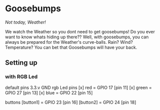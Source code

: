 # Goosebumps
_Not today, Weather!_

We watch the Weather so you dont need to get goosebumps!
Do you ever want to know whats hiding up there?? Well, with goosebumps, you can always be prepared for the Weather's curve-balls.
Rain? Wind? Temperature? You can bet that Goosebumps will have your back.


## Setting up

### with RGB Led
default pins
    3.3.v
    GND
rgb Led pins
    [x] red = GPIO 17 [pin 11]
    [x] green = GPIO 27 [pin 13]
    [x] blue = GPIO 22 [pin 15]

buttons
    [button1] = GPIO 23 [pin 16]
    [button2] = GPIO 24 [pin 18]


